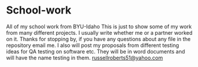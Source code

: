 # School-work
All of my school work from BYU-Idaho 
This is just to show some of my work from many different projects. 
I usually write whether me or a partner worked on it.
Thanks for stopping by, if you have any questions about any file in the repository email me.
I also will post my proposals from different testing ideas for QA testing on software etc.
They will be in word documents and will have the name testing in them.
russellroberts51@yahoo.com

